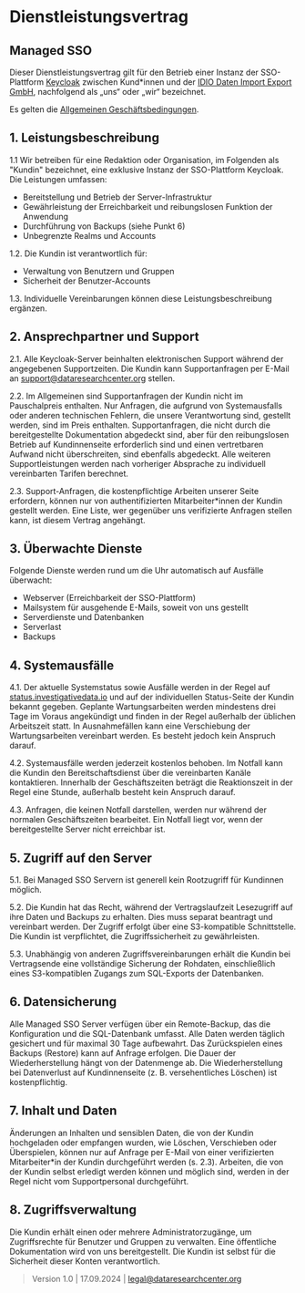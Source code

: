 # Dienstleistungsvertrag

## Managed SSO

Dieser Dienstleistungsvertrag gilt für den Betrieb einer Instanz der SSO-Plattform [Keycloak](https://keycloak.org/) zwischen Kund*innen und der [IDIO Daten Import Export GmbH](https://dataresearchcenter.org), nachfolgend als „uns“ oder „wir“ bezeichnet.

Es gelten die [Allgemeinen Geschäftsbedingungen](./agb.md).

## 1. Leistungsbeschreibung

1.1 Wir betreiben für eine Redaktion oder Organisation, im Folgenden als "Kundin" bezeichnet, eine exklusive Instanz der SSO-Plattform Keycloak. Die Leistungen umfassen:

- Bereitstellung und Betrieb der Server-Infrastruktur
- Gewährleistung der Erreichbarkeit und reibungslosen Funktion der Anwendung
- Durchführung von Backups (siehe Punkt 6)
- Unbegrenzte Realms und Accounts

1.2. Die Kundin ist verantwortlich für:

- Verwaltung von Benutzern und Gruppen
- Sicherheit der Benutzer-Accounts

1.3. Individuelle Vereinbarungen können diese Leistungsbeschreibung ergänzen.

## 2. Ansprechpartner und Support

2.1. Alle Keycloak-Server beinhalten elektronischen Support während der angegebenen Supportzeiten. Die Kundin kann Supportanfragen per E-Mail an [support@dataresearchcenter.org](mailto:support@dataresearchcenter.org) stellen.

2.2. Im Allgemeinen sind Supportanfragen der Kundin nicht im Pauschalpreis enthalten. Nur Anfragen, die aufgrund von Systemausfalls oder anderen technischen Fehlern, die unsere Verantwortung sind, gestellt werden, sind im Preis enthalten. Supportanfragen, die nicht durch die bereitgestellte Dokumentation abgedeckt sind, aber für den reibungslosen Betrieb auf Kundinnenseite erforderlich sind und einen vertretbaren Aufwand nicht überschreiten, sind ebenfalls abgedeckt. Alle weiteren Supportleistungen werden nach vorheriger Absprache zu individuell vereinbarten Tarifen berechnet.

2.3. Support-Anfragen, die kostenpflichtige Arbeiten unserer Seite erfordern, können nur von authentifizierten Mitarbeiter*innen der Kundin gestellt werden. Eine Liste, wer gegenüber uns verifizierte Anfragen stellen kann, ist diesem Vertrag angehängt.

## 3. Überwachte Dienste

Folgende Dienste werden rund um die Uhr automatisch auf Ausfälle überwacht:

- Webserver (Erreichbarkeit der SSO-Plattform)
- Mailsystem für ausgehende E-Mails, soweit von uns gestellt
- Serverdienste und Datenbanken
- Serverlast
- Backups

## 4. Systemausfälle

4.1. Der aktuelle Systemstatus sowie Ausfälle werden in der Regel auf [status.investigativedata.io](https://status.investigativedata.io) und auf der individuellen Status-Seite der Kundin bekannt gegeben. Geplante Wartungsarbeiten werden mindestens drei Tage im Voraus angekündigt und finden in der Regel außerhalb der üblichen Arbeitszeit statt. In Ausnahmefällen kann eine Verschiebung der Wartungsarbeiten vereinbart werden. Es besteht jedoch kein Anspruch darauf.

4.2. Systemausfälle werden jederzeit kostenlos behoben. Im Notfall kann die Kundin den Bereitschaftsdienst über die vereinbarten Kanäle kontaktieren. Innerhalb der Geschäftszeiten beträgt die Reaktionszeit in der Regel eine Stunde, außerhalb besteht kein Anspruch darauf.

4.3. Anfragen, die keinen Notfall darstellen, werden nur während der normalen Geschäftszeiten bearbeitet. Ein Notfall liegt vor, wenn der bereitgestellte Server nicht erreichbar ist.

## 5. Zugriff auf den Server

5.1. Bei Managed SSO Servern ist generell kein Rootzugriff für Kundinnen möglich.

5.2. Die Kundin hat das Recht, während der Vertragslaufzeit Lesezugriff auf ihre Daten und Backups zu erhalten. Dies muss separat beantragt und vereinbart werden. Der Zugriff erfolgt über eine S3-kompatible Schnittstelle. Die Kundin ist verpflichtet, die Zugriffssicherheit zu gewährleisten.

5.3. Unabhängig von anderen Zugriffsvereinbarungen erhält die Kundin bei Vertragsende eine vollständige Sicherung der Rohdaten, einschließlich eines S3-kompatiblen Zugangs zum SQL-Exports der Datenbanken.

## 6. Datensicherung

Alle Managed SSO Server verfügen über ein Remote-Backup, das die Konfiguration und die SQL-Datenbank umfasst. Alle Daten werden täglich gesichert und für maximal 30 Tage aufbewahrt. Das Zurückspielen eines Backups (Restore) kann auf Anfrage erfolgen. Die Dauer der Wiederherstellung hängt von der Datenmenge ab. Die Wiederherstellung bei Datenverlust auf Kundinnenseite (z. B. versehentliches Löschen) ist kostenpflichtig.

## 7. Inhalt und Daten

Änderungen an Inhalten und sensiblen Daten, die von der Kundin hochgeladen oder empfangen wurden, wie Löschen, Verschieben oder Überspielen, können nur auf Anfrage per E-Mail von einer verifizierten Mitarbeiter*in der Kundin durchgeführt werden (s. 2.3). Arbeiten, die von der Kundin selbst erledigt werden können und möglich sind, werden in der Regel nicht vom Supportpersonal durchgeführt.

## 8. Zugriffsverwaltung

Die Kundin erhält einen oder mehrere Administratorzugänge, um Zugriffsrechte für Benutzer und Gruppen zu verwalten. Eine öffentliche Dokumentation wird von uns bereitgestellt. Die Kundin ist selbst für die Sicherheit dieser Konten verantwortlich.


> Version 1.0 | 17.09.2024 | [legal@dataresearchcenter.org](mailto:legal@dataresearchcenter.org)
